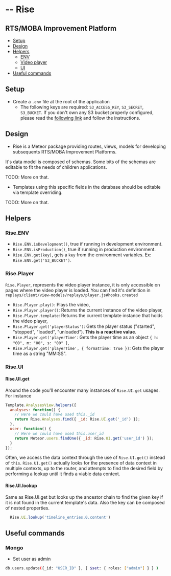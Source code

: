 # -- Rise

## RTS/MOBA Improvement Platform

* [Setup](#setup)
* [Design](#design)
* [Helpers](#helpers)
  * [ENV](#riseenv)
  * [Video player](#riseplayer)
  * [UI](#riseui)
* [Useful commands](#useful-commands)

## Setup

- Create a `.env` file at the root of the application
  - The following keys are required: `S3_ACCESS_KEY`, `S3_SECRET`, `S3_BUCKET`. If you don't own any S3 bucket properly configured, please read the [following link](https://github.com/Lepozepo/S3#create-your-amazon-s3) and follow the instructions.

## Design

- Rise is a Meteor package providing routes, views, models for developing subsequents RTS/MOBA Improvement Platforms.

It's data model is composed of schemas. Some bits of the schemas are editable to fit the needs of children applications.

TODO: More on that.

- Templates using this specific fields in the database should be editable via template overriding.

TODO: More on that.

## Helpers

### Rise.ENV

- `Rise.ENV.isDevelopment()`, true if running in development environment.
- `Rise.ENV.isProduction()`, true if running in production environment.
- `Rise.ENV.get(key)`, gets a `key` from the environment variables. Ex: `Rise.ENV.get('S3_BUCKET')`.

### Rise.Player

`Rise.Player`, represents the video player instance, it is only accessible on pages where the video player is loaded. You can find it's definition in `replays/client/view-models/replays/player.js#hooks.created`

- `Rise.Player.play()`: Plays the video,
- `Rise.Player.player()`: Returns the current instance of the video player,
- `Rise.Player.template`: Returns the current template instance that holds the video player,
- `Rise.Player.get('playerStatus')`: Gets the player status ("started", "stopped", "loaded", "unloaded"). **This is a reactive value**.
- `Rise.Player.get('playerTime'`: Gets the player time as an object `{ h: "00", m: "00", s: "00" }`,
- `Rise.Player.get('playerTime', { formatTime: true })`: Gets the player time as a string "MM:SS".

### Rise.UI

#### Rise.UI.get

Around the code you'll encounter many instances of `Rise.UI.get` usages.
For instance

```javascript
Template.AnalysesView.helpers({
  analyses: function() {
    // Here we could have used this._id
    return Rise.Analyses.find({ _id: Rise.UI.get('_id') });
  },
  user: function() {
    // Here we could have used this.user_id
    return Meteor.users.findOne({ _id: Rise.UI.get('user_id') });
  }
});
```

Often, we access the data context through the use of `Rise.UI.get()` instead of `this`.
`Rise.UI.get()` actually looks for the presence of data context in multiple contexts, up to the router, and attempts to find the desired field by performing a lookup until it finds a viable data context.

#### Rise.UI.lookup

Same as Rise.UI.get but looks up the ancestor chain to find the given key if it is not found in the current template's data.
Also the key can be composed of nested properties.

```javascript
  Rise.UI.lookup('timeline_entries.0.content')
```

## Useful commands

### Mongo

- Set user as admin
```bash
db.users.update({_id: "USER_ID" }, { $set: { roles: ["admin"] } } )
```
